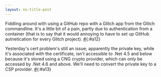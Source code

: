 ```yaml
---
layout: no-title-post
---
```

Fiddling around with using a GitHub repo with a Glitch app from the Glitch commandline. It's a little bit of a pain, partly due to authentication from a container (that is to say that it would annoying to have to set up GitHub autnetication for every Glitch project). [#](#a12){:#a12}

Yesterday's cert problem's still an issue; apparently the private key, while it's associated with the certificate, isn't accessible to .Net 4.5 and below because it's stored using a CNG crypto provider, which can only be accessed by .Net 4.6 and above. We'll need to convert the private key to a CSP provider. [#](#a13){:#a13}

